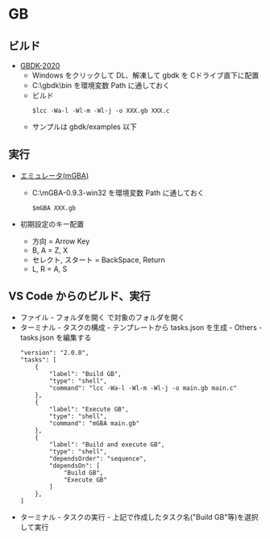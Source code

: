 # GB

## ビルド
- [GBDK-2020](https://github.com/gbdk-2020/gbdk-2020)
    - Windows をクリックして DL、解凍して gbdk を Cドライブ直下に配置
    - C:\gbdk\bin を環境変数 Path に通しておく
    - ビルド
        ~~~
        $lcc -Wa-l -Wl-m -Wl-j -o XXX.gb XXX.c
        ~~~
    - サンプルは gbdk/examples 以下

## 実行
- [エミュレータ(mGBA)](https://mgba.io/)
    - C:\mGBA-0.9.3-win32 を環境変数 Path に通しておく
        ~~~
        $mGBA XXX.gb
        ~~~
        
- 初期設定のキー配置
    - 方向 = Arrow Key
    - B, A = Z, X
    - セレクト, スタート = BackSpace, Return
    - L, R = A, S

## VS Code からのビルド、実行
 - ファイル - フォルダを開く で対象のフォルダを開く
 - ターミナル - タスクの構成 - テンプレートから tasks.json を生成 - Others - tasks.json を編集する
    ~~~
    "version": "2.0.0",
    "tasks": [
        {
            "label": "Build GB",
            "type": "shell",
            "command": "lcc -Wa-l -Wl-m -Wl-j -o main.gb main.c"
        },
        {
            "label": "Execute GB",
            "type": "shell",
            "command": "mGBA main.gb"
        },
        {
            "label": "Build and execute GB",
            "type": "shell",
            "dependsOrder": "sequence",
            "dependsOn": [
                "Build GB",
                "Execute GB"
            ]
        },
    ]
    ~~~
 - ターミナル - タスクの実行 - 上記で作成したタスク名("Build GB"等)を選択して実行

<!--
表示範囲 
    160x144 (20x18セル)

BG 
    256x256 (32x32セル)

Window 
    256x256 (32x32セル)
    RBに接した状態でしか配置できない (LTには配置できない)

スプライト
    8x8 or 8x16
    最大 40 表示

パレット
    BG/Window用 x1
    スプライト用 x2

タイル(パターン)
    最大 384
        BG/Window              [0, 127]
        BG/Window, スプライト   [128, 255]
        スプライト              [0, 127]
-->